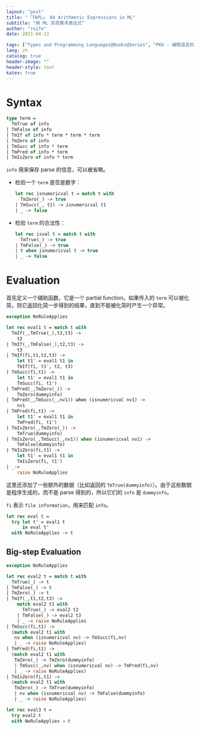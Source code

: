 ```yaml
---
layout: "post"
title: "「TAPL」 04 Arithmetic Expressions in ML"
subtitle: "用 ML 实现算术表达式"
author: "roife"
date: 2021-04-13

tags: ["Types and Programming Languages@Books@Series", "PKU - 编程语言的设计原理@Courses@Series", "程序语言理论@Tags@Tags", "类型系统@Tags@Tags", "OCaml@Languages@Tags"]
lang: zh
catalog: true
header-image: ""
header-style: text
katex: true
---
```


# Syntax

```ocaml
type term =
  TmTrue of info
| TmFalse of info
| TmIf of info * term * term * term
| TmZero of info
| TmSucc of info * term
| TmPred of info * term
| TmIsZero of info * term
```

`info` 用来保存 parse 的信息，可以被省略。

- 检验一个 `term` 是否是数字：

    ```ocaml
    let rec isnumericval t = match t with
      TmZero(_) -> true
    | TmSucc(_, t1) -> isnumericval t1
    | _ -> false
    ```

- 检验 `term` 的合法性：

    ```ocaml
    let rec isval t = match t with
      TmTrue(_) -> true
    | TmFalse(_) -> true
    | t when isnumericval t -> true
    | _ -> false
    ```

# Evaluation

首先定义一个辅助函数，它是一个 partial function。如果传入的 `term` 可以被化简，则它返回化简一步得到的结果，直到不能被化简时产生一个异常。

```ocaml
exception NoRuleApplies

let rec eval1 t = match t with
  TmIf(_,TmTrue(_),t2,t3) ->
    t2
| TmIf(_,TmFalse(_),t2,t3) ->
    t3
| TmIf(fi,t1,t2,t3) ->
    let t1' = eval1 t1 in
    TmIf(fi, t1', t2, t3)
| TmSucc(fi,t1) ->
    let t1' = eval1 t1 in
    TmSucc(fi, t1')
| TmPred(_,TmZero(_)) ->
    TmZero(dummyinfo)
| TmPred(_,TmSucc(_,nv1)) when (isnumericval nv1) ->
    nv1
| TmPred(fi,t1) ->
    let t1' = eval1 t1 in
    TmPred(fi, t1')
| TmIsZero(_,TmZero(_)) ->
    TmTrue(dummyinfo)
| TmIsZero(_,TmSucc(_,nv1)) when (isnumericval nv1) ->
    TmFalse(dummyinfo)
| TmIsZero(fi,t1) ->
    let t1' = eval1 t1 in
    TmIsZero(fi, t1')
| _->
    raise NoRuleApplies
```

这里还添加了一些额外的数据（比如返回的 `TmTrue(dummyinfo)`）。由于这些数据是程序生成的，而不是 parse 得到的，所以它们的 `info` 是 `dummyinfo`。

`fi` 表示 `file information`，用来匹配 `info`。

```ocaml
let rec eval t =
  try let t' = eval1 t
      in eval t'
  with NoRuleApplies -> t
```

## Big-step Evaluation

```ocaml
exception NoRuleApplies

let rec eval2 t = match t with
  TmTrue(_) -> t
| TmFalse(_) -> t
| TmZero(_) -> t
| TmIf(_,t1,t2,t3) ->
    match eval2 t1 with
      TmTrue(_) -> eval2 t2
    | TmFalse(_) -> eval2 t3
    | _ -> raise NoRuleApplies
| TmSucc(fi,t1) ->
  (match eval2 t1 with
   nv when (isnumericval nv) -> TmSucc(fi,nv)
   | _ -> raise NoRuleApplies)
| TmPred(fi,t1) ->
  (match eval2 t1 with
   TmZero(_) -> TmZero(dummyinfo)
   | TmSucc(_,nv) when (isnumericval nv) -> TmPred(fi,nv)
   | _ -> raise NoRuleApplies)
| TmIsZero(fi,t1) ->
  (match eval2 t1 with
   TmZero(_) -> TmTrue(dummyinfo)
   | nv when (isnumericval nv) -> TmFalse(dummyinfo)
   | _ -> raise NoRuleApplies)

let rec eval3 t =
  try eval2 t
  with NoRuleApplies → t
```